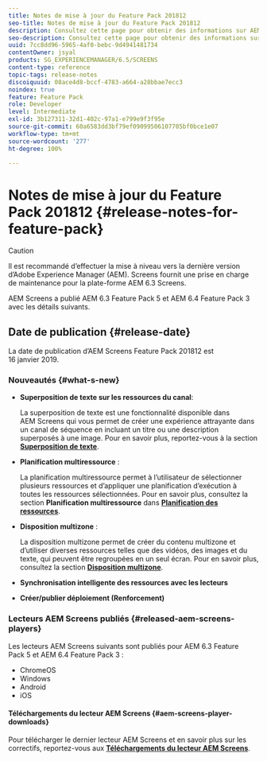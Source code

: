 ```yaml
---
title: Notes de mise à jour du Feature Pack 201812
seo-title: Notes de mise à jour du Feature Pack 201812
description: Consultez cette page pour obtenir des informations sur AEM Screens Feature Pack 201812, publié 16 janvier 2019.
seo-description: Consultez cette page pour obtenir des informations sur AEM Screens Feature Pack 201812, publié 16 janvier 2019.
uuid: 7cc8dd96-5965-4af0-bebc-9d4941481734
contentOwner: jsyal
products: SG_EXPERIENCEMANAGER/6.5/SCREENS
content-type: reference
topic-tags: release-notes
discoiquuid: 08ace4d8-bccf-4783-a664-a28bbae7ecc3
noindex: true
feature: Feature Pack
role: Developer
level: Intermediate
exl-id: 3b127311-32d1-402c-97a1-e799e9f3f95e
source-git-commit: 60a6583dd3bf79ef09099506107705bf0bce1e07
workflow-type: tm+mt
source-wordcount: '277'
ht-degree: 100%

---
```


# Notes de mise à jour du Feature Pack 201812 {#release-notes-for-feature-pack}

>[!CAUTION]
>
>Il est recommandé d’effectuer la mise à niveau vers la dernière version d’Adobe Experience Manager (AEM). Screens fournit une prise en charge de maintenance pour la plate-forme AEM 6.3 Screens.

AEM Screens a publié AEM 6.3 Feature Pack 5 et AEM 6.4 Feature Pack 3 avec les détails suivants.

## Date de publication {#release-date}

La date de publication d’AEM Screens Feature Pack 201812 est 16 janvier 2019.

### Nouveautés {#what-s-new}

* **Superposition de texte sur les ressources du canal**:

   La superposition de texte est une fonctionnalité disponible dans AEM Screens qui vous permet de créer une expérience attrayante dans un canal de séquence en incluant un titre ou une description superposés à une image. Pour en savoir plus, reportez-vous à la section [**Superposition de texte**](text-overlay.md).

* **Planification multiressource** :

   La planification multiressource permet à l’utilisateur de sélectionner plusieurs ressources et d’appliquer une planification d’exécution à toutes les ressources sélectionnées. Pour en savoir plus, consultez la section **Planification multiressource** dans **[Planification des ressources](asset-level-scheduling.md)**.

* **Disposition multizone** :

   La disposition multizone permet de créer du contenu multizone et d’utiliser diverses ressources telles que des vidéos, des images et du texte, qui peuvent être regroupées en un seul écran. Pour en savoir plus, consultez la section **[Disposition multizone](multi-zone-layout-aem-screens.md)**.

* **Synchronisation intelligente des ressources avec les lecteurs**
* **Créer/publier déploiement (Renforcement)**

### Lecteurs AEM Screens publiés {#released-aem-screens-players}

Les lecteurs AEM Screens suivants sont publiés pour AEM 6.3 Feature Pack 5 et AEM 6.4 Feature Pack 3 :

* ChromeOS
* Windows
* Android
* iOS

#### Téléchargements du lecteur AEM Screens {#aem-screens-player-downloads}

Pour télécharger le dernier lecteur AEM Screens et en savoir plus sur les correctifs, reportez-vous aux [**Téléchargements du lecteur AEM Screens**](https://download.macromedia.com/screens/).
